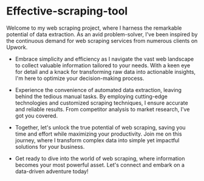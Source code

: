 # Effective-scraping-tool

Welcome to my web scraping project, where I harness the remarkable potential of data extraction. As an avid problem-solver, I've been inspired by the continuous demand for web scraping services from numerous clients on Upwork.

- Embrace simplicity and efficiency as I navigate the vast web landscape to collect valuable information tailored to your needs. With a keen eye for detail and a knack for transforming raw data into actionable insights, I'm here to optimize your decision-making process.

- Experience the convenience of automated data extraction, leaving behind the tedious manual tasks. By employing cutting-edge technologies and customized scraping techniques, I ensure accurate and reliable results. From competitor analysis to market research, I've got you covered.

- Together, let's unlock the true potential of web scraping, saving you time and effort while maximizing your productivity. Join me on this journey, where I transform complex data into simple yet impactful solutions for your business.

- Get ready to dive into the world of web scraping, where information becomes your most powerful asset. Let's connect and embark on a data-driven adventure today!
